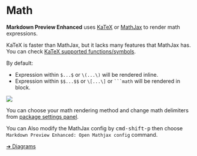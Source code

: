 # Math

**Markdown Preview Enhanced** uses [KaTeX](https://github.com/Khan/KaTeX) or [MathJax](https://github.com/mathjax/MathJax) to render math expressions.

KaTeX is faster than MathJax, but it lacks many features that MathJax has. You can check [KaTeX supported functions/symbols](https://khan.github.io/KaTeX/function-support.html).

By default:

- Expression within `$...$` or `\(...\)` will be rendered inline.
- Expression within `$$...$$` or `\[...\]` or <code>```math</code> will be rendered in block.

![](https://cloud.githubusercontent.com/assets/1908863/14398210/0e408954-fda8-11e5-9eb4-562d7c0ca431.gif)

You can choose your math rendering method and change math delimiters from [package settings panel](usages.md?id=package-settings).

You can Also modify the MathJax config by <kbd>cmd-shift-p</kbd> then choose `Markdown Preview Enhanced: Open Mathjax config` command.

[➔ Diagrams](diagrams.md)
